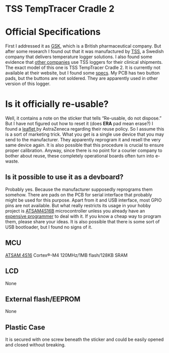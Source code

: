 # TSS TempTracer Cradle 2

# Official Specifications

First I addressed it as [GSK](https://www.gsk.com), which is a British pharmaceutical company. But after some research I found out that it was manufactured by [TSS](http://www.tss.se), a Swedish company that delivers
temperature logger solutions. I also found some evidence that [other companies](https://www.healthcarepackaging.com/logistics-distribution/cold-chain-temperature-control/article/13291777/clinical-trial-experts-save-over-1-million-with-new-temperature-tracing-and-the-cloud) use
TSS loggers for their clinical shipments. The exact model of this one is TSS TempTracer Cradle 2. It is currently not available at their website, but I found some [specs](https://tss.se/wp-content/uploads/2018/12/TSS-TempTracer-Cradle-2_PRD_TDS_005-Ver-A.pdf).
My PCB has two button pads, but the buttons are not soldered. They are apparently used in other version of this logger.

# Is it officially re-usable?
Well, it contains a note on the sticker that tells &#x201C;Re-usable, do not dispose.&#x201D; But I have not figured out how to reset it (does **ERA** pad mean erase?) I found a [leaflet ](https://help.astrazeneca.tss.se/wp-content/uploads/2021/07/TSS-AstraZeneca_TT_leaflet.pdf)
by AstraZeneca regarding their reuse policy. So I assume this is a sort of marketing trick. What you get is a single use device that you may send to the manufacturer. They apparently reprogram it and resell the very same device again. It
is also possible that this procedure is crucial to ensure proper calibration. Anyway, since there is no point for a courier company to bother about reuse, these completely operational
boards often turn into e-waste.

## Is it possible to use it as a devboard?
Probably yes. Because the manufacturer supposedly reprograms them somehow. There are pads on the PCB for serial interface that probably might be used for this purpose. Apart from it and USB interface, most GPIO pins are not available. But what really restricts its usage in your
hobby project is [ATSAM4S16B](https://www.microchip.com/en-us/product/atsam4s16b) microcontroller unless you already have an [expensive programmer](https://www.microchip.com/en-us/development-tool/ATATMEL-ICE) to deal with it. If you know a cheap way to program them, please
share your ideas. It is also possible that there is some sort of USB bootloader, but I found no signs of it.

## MCU
[ATSAM 4S16](https://www.microchip.com/en-us/product/atsam4s16b) Cortex&#xAE;-M4 120MHz/1MB flash/128KB SRAM

## LCD
None

## External flash/EEPROM
None

## Plastic Case
It is secured with one screw beneath the sticker and could be easily opened and closed without breaking.
